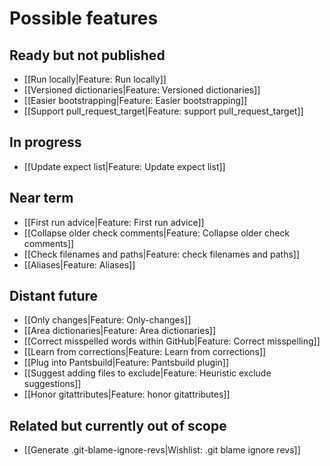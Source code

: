 # Possible features

## Ready but not published
* [[Run locally|Feature: Run locally]]
* [[Versioned dictionaries|Feature: Versioned dictionaries]]
* [[Easier bootstrapping|Feature: Easier bootstrapping]]
* [[Support pull_request_target|Feature: support pull_request_target]]

## In progress
* [[Update expect list|Feature: Update expect list]]

## Near term

* [[First run advice|Feature: First run advice]]
* [[Collapse older check comments|Feature: Collapse older check comments]]
* [[Check filenames and paths|Feature: check filenames and paths]]
* [[Aliases|Feature: Aliases]]

## Distant future

* [[Only changes|Feature: Only-changes]]
* [[Area dictionaries|Feature: Area dictionaries]]
* [[Correct misspelled words within GitHub|Feature: Correct misspelling]]
* [[Learn from corrections|Feature: Learn from corrections]]
* [[Plug into Pantsbuild|Feature: Pantsbuild plugin]]
* [[Suggest adding files to exclude|Feature: Heuristic exclude suggestions]]
* [[Honor gitattributes|Feature: honor gitattributes]]

## Related but currently out of scope

* [[Generate .git-blame-ignore-revs|Wishlist: .git blame ignore revs]]
